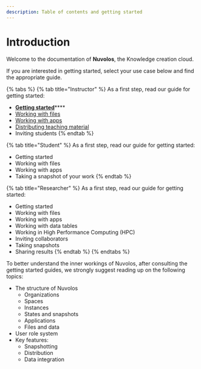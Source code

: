 ```yaml
---
description: Table of contents and getting started
---
```


# Introduction

Welcome to the documentation of **Nuvolos**, the Knowledge creation cloud. 

If you are interested in getting started, select your use case below and find the appropriate guide.

{% tabs %}
{% tab title="Instructor" %}
As a first step, read our guide for getting started:

* [**Getting started**](getting-started/instructor-guide.md)\*\*\*\*
* [Working with files](getting-started/work-with-files/)
* [Working with apps](getting-started/work-with-applications.md)
* [Distributing teaching material](getting-started/distribute-objects-in-nuvolos/)
* Inviting students
{% endtab %}

{% tab title="Student" %}
As a first step, read our guide for getting started:

* Getting started
* Working with files
* Working with apps
* Taking a snapshot of your work
{% endtab %}

{% tab title="Researcher" %}
As a first step, read our guide for getting started:

* Getting started
* Working with files
* Working with apps
* Working with data tables
* Working in High Performance Computing \(HPC\)
* Inviting collaborators
* Taking snapshots
* Sharing results
{% endtab %}
{% endtabs %}

To better understand the inner workings of Nuvolos, after consulting the getting started guides, we strongly suggest reading up on the following topics:

* The structure of Nuvolos
  * Organizations
  * Spaces
  * Instances
  * States and snapshots
  * Applications
  * Files and data
* User role system
* Key features:
  * Snapshotting
  * Distribution
  * Data integration








